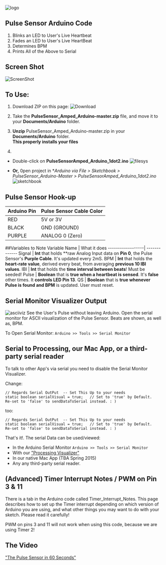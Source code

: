 ![logo](https://avatars0.githubusercontent.com/u/7002937?v=3&s=200)

## Pulse Sensor Arduino Code
1. Blinks an LED to User's Live Heartbeat   
2. Fades an LED to User's Live HeartBeat
3. Determines BPM
4. Prints All of the Above to Serial

## Screen Shot
![ScreenShot](https://github.com/WorldFamousElectronics/PulseSensor_Amped_Arduino/blob/master/pics/ScreenCapArduino.png) 


## To Use:
1. Download ZIP on this page: 
![Download](https://github.com/WorldFamousElectronics/PulseSensor_Amped_Arduino/blob/master/pics/download.png)
2. Take the **PulseSensor_Amped_Arduino-master.zip** file, and move it to your **Documents/Arduino** folder.
3. **Unzip** PulseSensor_Amped_Arduino-master.zip in your **Documents/Arduino** folder.  
**This properly installs your files**

4.  

  * Double-click on **PulseSensorAmped_Arduino_1dot2.ino** ![filesys](https://github.com/WorldFamousElectronics/PulseSensor_Amped_Arduino/blob/master/pics/filesys.png)

  *  **Or,** 0pen project in **Arduino via *File > Sketchbook > PulseSensor_Arduino-Master > PulseSensorAmped_Arduino_1dot2.ino**
 ![sketchbook](https://github.com/WorldFamousElectronics/PulseSensor_Amped_Arduino/blob/master/pics/ArduinoSketch.png)


## Pulse Sensor Hook-up
Arduino Pin   | Pulse Sensor Cable Color
------------- | -------------
RED           | 5V or 3V   
BLACK         | GND (GROUND)
PURPLE        | ANALOG 0 (Zero)

##Variables to Note
Variable Name     | What it does
------------------| -------------
Signal            | **Int** that holds **raw Analog Input data on **Pin 0**, the Pulse Sensor's **Purple Cable**. It's updated every 2mS.
BPM               | **Int** that holds the **heart-rate value**, derived every beat, from averaging **previous 10 IBI values**. 
IBI               | **Int** that holds the **time interval between beats**! Must be seeded! 
Pulse             | **Boolean** that is **true when a heartbeat is sensed**. It's **false** other times.  It **controls LED Pin 13**.
QS                | **Boolean** that is **true whenever Pulse is found and BPM** is updated. User must reset. 



## Serial Monitor Visualizer Output
![asciiviz](https://github.com/WorldFamousElectronics/PulseSensor_Amped_Arduino/blob/master/pics/asciiviz.png)
See the User's Pulse without leaving Arduino.  Open the serial monitor for ASCII visualization of the Pulse Sensor. 
Beats are shown, as well as, BPM. 

To Open Serial Monitor: `Arduino >> Tools >> Serial Monitor`


## Serial to Processing, our Mac App, or a third-party serial reader
To talk to other App's via serial you need to disable the Serial Monitor Visualizer. 

Change:
```
// Regards Serial OutPut  -- Set This Up to your needs
static boolean serialVisual = true;   // Set to 'true' by Default.  Re-set to 'false' to sendDataToSerial instead. : ) 
```
too:
```
// Regards Serial OutPut  -- Set This Up to your needs
static boolean serialVisual = true;   // Set to 'true' by Default.  Re-set to 'false' to sendDataToSerial instead. : ) 
```

That's it!.
The serial Data can be used/viewed:
* In the Arduino Serial Monitor  `Arduino >> Tools >> Serial Monitor`
* With our <a href="https://github.com/WorldFamousElectronics/PulseSensor_Amped_Processing_Visualizer"> "Processing Visualizer"</a>
* In our native Mac App (TBA Spring 2015) 
* Any any third-party serial reader.



## (Advanced) Timer Interrupt Notes / PWM on Pin 3 & 11
There is a tab in the Arduino code called Timer_Interrupt_Notes. This page describes how to set up the Timer interrupt depending on which version of Arduino you are using, and what other things you may want to do with your sketch. Please read it carefully!

PWM on pins 3 and 11 will not work when using this code, because we are using Timer 2!


## The Video
<a href="https://vimeo.com/123008578"> "The Pulse Sensor in 60 Seconds"</a>
